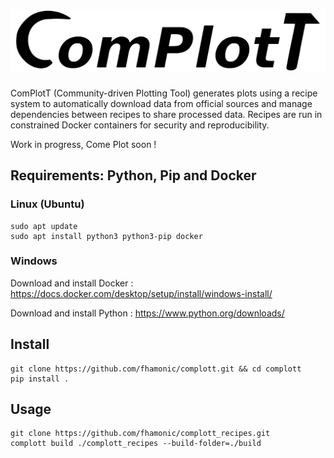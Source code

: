 # ![ComPlotT](misc/complott_title.png)

ComPlotT (Community-driven Plotting Tool) generates plots using a recipe system to automatically download data from official sources and manage dependencies between recipes to share processed data. Recipes are run in constrained Docker containers for security and reproducibility.

Work in progress, Come Plot soon !

## Requirements: Python, Pip and Docker

### Linux (Ubuntu)

    sudo apt update
    sudo apt install python3 python3-pip docker

### Windows

Download and install Docker : https://docs.docker.com/desktop/setup/install/windows-install/

Download and install Python : https://www.python.org/downloads/

## Install

    git clone https://github.com/fhamonic/complott.git && cd complott
    pip install .

## Usage

    git clone https://github.com/fhamonic/complott_recipes.git
    complott build ./complott_recipes --build-folder=./build

